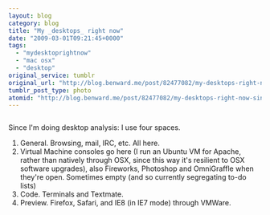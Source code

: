 ```yaml
---
layout: blog
category: blog
title: "My _desktops_ right now"
date: "2009-03-01T09:21:45+0000"
tags:
  - "mydesktoprightnow"
  - "mac osx"
  - "desktop"
original_service: tumblr
original_url: "http://blog.benward.me/post/82477082/my-desktops-right-now-since-im-doing-desktop"
tumblr_post_type: photo
atomid: "http://blog.benward.me/post/82477082/my-desktops-right-now-since-im-doing-desktop"
---
```

<figure class="photo">
  <img src="http://benward.me/res/tumblr/media/82477082/0.jpg" alt="">
</figure>

Since I'm doing desktop analysis: I use four spaces.

  1. General. Browsing, mail, IRC, etc. All here.
  2. Virtual Machine consoles go here (I run an Ubuntu VM for Apache, rather than natively through OSX, since this way it's resilient to OSX software upgrades), also Fireworks, Photoshop and OmniGraffle when they're open. Sometimes empty (and so currently segregating to-do lists)
  3. Code. Terminals and Textmate.
  4. Preview. Firefox, Safari, and IE8 (in IE7 mode) through VMWare.
